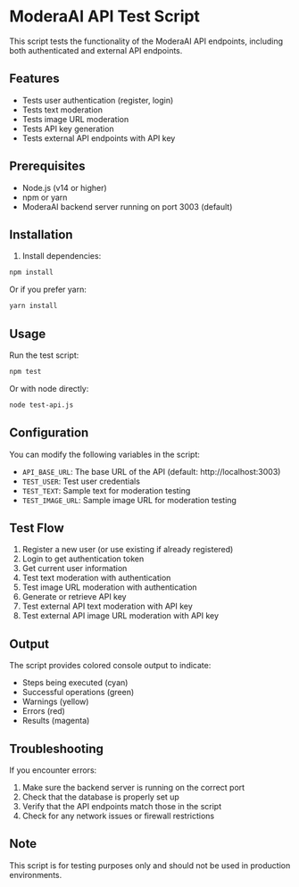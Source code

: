 # ModeraAI API Test Script

This script tests the functionality of the ModeraAI API endpoints, including both authenticated and external API endpoints.

## Features

- Tests user authentication (register, login)
- Tests text moderation
- Tests image URL moderation
- Tests API key generation
- Tests external API endpoints with API key

## Prerequisites

- Node.js (v14 or higher)
- npm or yarn
- ModeraAI backend server running on port 3003 (default)

## Installation

1. Install dependencies:

```bash
npm install
```

Or if you prefer yarn:

```bash
yarn install
```

## Usage

Run the test script:

```bash
npm test
```

Or with node directly:

```bash
node test-api.js
```

## Configuration

You can modify the following variables in the script:

- `API_BASE_URL`: The base URL of the API (default: http://localhost:3003)
- `TEST_USER`: Test user credentials
- `TEST_TEXT`: Sample text for moderation testing
- `TEST_IMAGE_URL`: Sample image URL for moderation testing

## Test Flow

1. Register a new user (or use existing if already registered)
2. Login to get authentication token
3. Get current user information
4. Test text moderation with authentication
5. Test image URL moderation with authentication
6. Generate or retrieve API key
7. Test external API text moderation with API key
8. Test external API image URL moderation with API key

## Output

The script provides colored console output to indicate:
- Steps being executed (cyan)
- Successful operations (green)
- Warnings (yellow)
- Errors (red)
- Results (magenta)

## Troubleshooting

If you encounter errors:

1. Make sure the backend server is running on the correct port
2. Check that the database is properly set up
3. Verify that the API endpoints match those in the script
4. Check for any network issues or firewall restrictions

## Note

This script is for testing purposes only and should not be used in production environments.